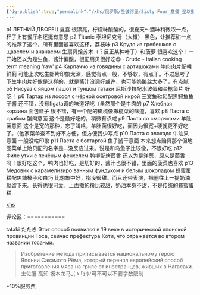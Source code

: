 ```yaml
---
{"dg-publish":true,"permalink":"/xhs/俄罗斯/圣彼得堡/Sixty Four_意餐_圣以撒附近/","tags":["rednote","圣彼得堡"],"updated":"2025-03-20T22:46:14.392+08:00"}
---
```


 

p1 ЛЕТНИЙ ДВОРЕЦ 夏宫 很漂亮，柠檬味酸酸的，很夏天～酒味稍微浓一点，杯子上有餐厅名还挺有意思
p2 Titanic 泰坦尼克号（大概） 黑色，让推荐甜一点的推荐了这个，所有里面最喜欢这杯，荔枝味
p3 Крудо из гребешков с щавелем и ананасом 生扇贝烩苏木（？反正某种叶子）和菠萝 很喜欢这个！一开始还以为是生鱼，酱汁偏酸，很配扇贝很好吃😋
· Crudo - Italian cooking term meaning 'raw'
p4 Карпаччо из говядины с артишоками 牛肉肉片配朝鲜蓟 可能上次吃生虾片印象太深，感觉有点一般，不够软，有点干。不过思考了下生牛肉片好像是这样的，就是酱汁没调好或许，也可能奶酪丝太多了，有点腻
p5 Нисуаз с яйцом пашот и тунцом татаки 尼斯沙拉配水波蛋和金枪鱼片 好吃！
p6 Тартар из лосося с чёрной осетровой икрой 三文鱼鞑靼配黑鲟鱼鱼子酱 还不错，没有figata调的味道好吃（虽然那个是牛肉的
p7 Хлебная корзина 面包篮子 很不错，有一个配的橄榄像橄榄菜的味道，喜欢
p8 Паста с крабом 蟹肉意面 这个是最好吃的，稍微有点咸
p9 Паста со сморчками 羊肚菌意面 这个是宽的那种，忘了叫啥，羊肚菌很好吃，面因为很宽+硬就更不好吃了。（他家菜单查不到好不方便，但方便我少写点
p10 Паста с авокадо 牛油果意面 一般没啥印象
p11 Паста с боттаргой 鱼子酱干意面 本来想点贻贝那个但地图菜单上贻贝配的名字是…没反应过来。说是和乌鱼子比较像，不很好吃
p12 Филе утки с печёным фенхелем 鸭柳配烤茴香 还以为是洋葱，原来是茴香吗！很好吃这个，鸭肉也好吃，是切好的，酱汁也很不错，里面的菠菜也喜欢
p13 Медовик с карамелизиро ванным фундуком и белым шоколадом 蜂蜜蛋糕配焦糖榛子和白巧 比想象中好，指没很甜。而且还带表演，把圈往上一提奶油就留下来。长得也很可爱。上面撒的粉比较甜，奶油本身不甜，不是传统的蜂蜜蛋糕

[xhs](https://www.xiaohongshu.com/explore/664e3312000000000f00c62f?xsec_token=ABuChMj2ukUBTlMIvyGLh1hg19DfhzMz8fc2EA2hk3e4s=&xsec_source=pc_user)

评论区：===========

tataki たたき
Этот способ появился в 19 веке в исторической японской провинции Тоса, сейчас префектура Коти, что отражается во втором названии тоса-ми.

> Изобретение метода приписывается национальному герою Японии Сакамото Рёма, который перенял европейский способ приготовления мяса на гриле от иностранцев, живших в Нагасаки.土佐藩 高知 坂本龙马_(ゝ｢ｪ:)ﾉ可不可以不要字数限制

*10%服务费